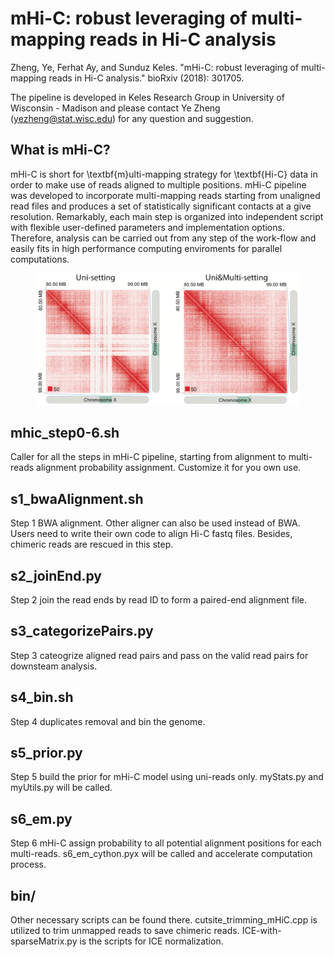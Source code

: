 # mHi-C: robust leveraging of multi-mapping reads in Hi-C analysis
Zheng, Ye, Ferhat Ay, and Sunduz Keles. "mHi-C: robust leveraging of multi-mapping reads in Hi-C analysis." bioRxiv (2018): 301705.

The pipeline is developed in Keles Research Group in University of Wisconsin - Madison and please contact Ye Zheng (yezheng@stat.wisc.edu) for any question and suggestion.

## What is mHi-C?
mHi-C is short for \textbf{m}ulti-mapping strategy for \textbf{Hi-C} data in order to make use of reads aligned to multiple positions. mHi-C pipeline was developed to incorporate multi-mapping reads starting from unaligned read files and produces a set of statistically significant contacts at a give resolution. Remarkably, each main step is organized into independent script with flexible user-defined parameters and implementation options. Therefore, analysis can be carried out from any step of the work-flow and easily fits in high performance computing enviroments for parallel computations.

<figure>
	<img src="figures/chrX_juicebox.png" alt="Contact matrices comparison between Uni-setting and Uni&Multi-setting">
</figure>


## mhic_step0-6.sh
Caller for all the steps in mHi-C pipeline, starting from alignment to multi-reads alignment probability assignment. Customize it for you own use.

## s1_bwaAlignment.sh
Step 1 BWA alignment. Other aligner can also be used instead of BWA. Users need to write their own code to align Hi-C fastq files. Besides, chimeric reads are rescued in this step.

## s2_joinEnd.py 
Step 2 join the read ends by read ID to form a paired-end alignment file.

## s3_categorizePairs.py
Step 3 cateogrize aligned read pairs and pass on the valid read pairs for downsteam analysis.

## s4_bin.sh
Step 4 duplicates removal and bin the genome.

## s5_prior.py
Step 5 build the prior for mHi-C model using uni-reads only. myStats.py and myUtils.py will be called.

## s6_em.py
Step 6 mHi-C assign probability to all potential alignment positions for each multi-reads. s6_em_cython.pyx will be called and accelerate computation process.

## bin/
Other necessary scripts can be found there. 
cutsite_trimming_mHiC.cpp is utilized to trim unmapped reads to save chimeric reads.
ICE-with-sparseMatrix.py is the scripts for ICE normalization.
